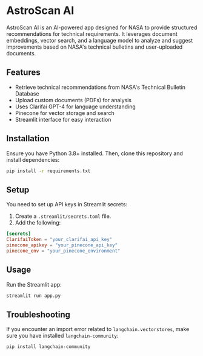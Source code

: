 # AstroScan AI

AstroScan AI is an AI-powered app designed for NASA to provide structured recommendations for technical requirements. It leverages document embeddings, vector search, and a language model to analyze and suggest improvements based on NASA's technical bulletins and user-uploaded documents.

## Features
- Retrieve technical recommendations from NASA's Technical Bulletin Database
- Upload custom documents (PDFs) for analysis
- Uses Clarifai GPT-4 for language understanding
- Pinecone for vector storage and search
- Streamlit interface for easy interaction

## Installation
Ensure you have Python 3.8+ installed. Then, clone this repository and install dependencies:

```sh
pip install -r requirements.txt
```

## Setup
You need to set up API keys in Streamlit secrets:

1. Create a `.streamlit/secrets.toml` file.
2. Add the following:

```toml
[secrets]
ClarifaiToken = "your_clarifai_api_key"
pinecone_apikey = "your_pinecone_api_key"
pinecone_env = "your_pinecone_environment"
```

## Usage
Run the Streamlit app:

```sh
streamlit run app.py
```

## Troubleshooting
If you encounter an import error related to `langchain.vectorstores`, make sure you have installed `langchain-community`:

```sh
pip install langchain-community
```


